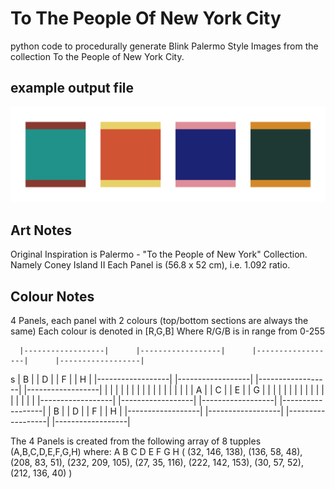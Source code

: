 # To The People Of New York City
python code to procedurally generate Blink Palermo Style Images from the collection To the People of New York City.

## example output file
![Screenshot](https://github.com/benmichae/tothepeopleofnewyork/blob/master/toThePeopleOfNewYorkCity.png)

## Art Notes
Original Inspiration is Palermo - "To the People of New York" Collection.
Namely Coney Island II
Each Panel is (56.8 x 52 cm), i.e. 1.092 ratio.

## Colour Notes
4 Panels, each panel with 2 colours (top/bottom sections are always the same)
Each colour is denoted in [R,G,B] Where R/G/B is in range from 0-255

      |------------------|      |------------------|      |------------------|      |------------------|
   s  |         B        |      |         D        |      |         F        |      |         H        |
      |------------------|      |------------------|      |------------------|      |------------------|
      |                  |      |                  |      |                  |      |                  |
      |                  |      |                  |      |                  |      |                  |
      |         A        |      |         C        |      |         E        |      |         G        |
      |                  |      |                  |      |                  |      |                  |
      |                  |      |                  |      |                  |      |                  |
      |------------------|      |------------------|      |------------------|      |------------------|
      |         B        |      |         D        |      |         F        |      |         H        |
      |------------------|      |------------------|      |------------------|      |------------------|

The 4 Panels is created from the following array of 8 tupples (A,B,C,D,E,F,G,H) where:
          A               B              C               D              E                F              G                H
  ( (32, 146, 138), (136, 58, 48), (208, 83, 51), (232, 209, 105), (27, 35, 116), (222, 142, 153), (30, 57, 52),  (212, 136, 40) )
